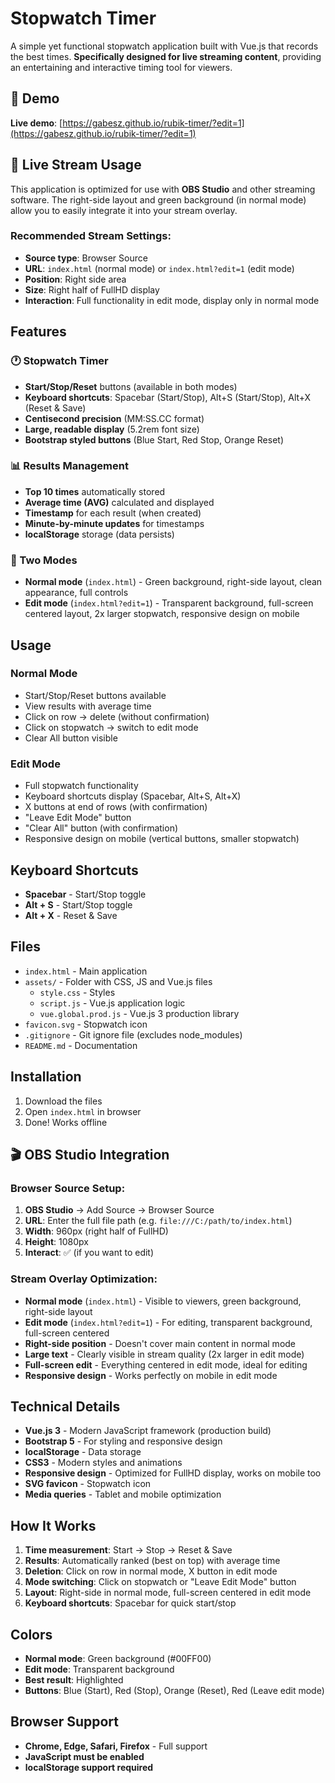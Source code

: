 # Stopwatch Timer

A simple yet functional stopwatch application built with Vue.js that records the best times. **Specifically designed for live streaming content**, providing an entertaining and interactive timing tool for viewers.

## 🚀 Demo

**Live demo**: [https://gabesz.github.io/rubik-timer/?edit=1](https://gabesz.github.io/rubik-timer/?edit=1)

## 🎥 Live Stream Usage

This application is optimized for use with **OBS Studio** and other streaming software. The right-side layout and green background (in normal mode) allow you to easily integrate it into your stream overlay.

### Recommended Stream Settings:
- **Source type**: Browser Source
- **URL**: `index.html` (normal mode) or `index.html?edit=1` (edit mode)
- **Position**: Right side area
- **Size**: Right half of FullHD display
- **Interaction**: Full functionality in edit mode, display only in normal mode

## Features

### 🕐 Stopwatch Timer
- **Start/Stop/Reset** buttons (available in both modes)
- **Keyboard shortcuts**: Spacebar (Start/Stop), Alt+S (Start/Stop), Alt+X (Reset & Save)
- **Centisecond precision** (MM:SS.CC format)
- **Large, readable display** (5.2rem font size)
- **Bootstrap styled buttons** (Blue Start, Red Stop, Orange Reset)

### 📊 Results Management
- **Top 10 times** automatically stored
- **Average time (AVG)** calculated and displayed
- **Timestamp** for each result (when created)
- **Minute-by-minute updates** for timestamps
- **localStorage** storage (data persists)

### 🎨 Two Modes
- **Normal mode** (`index.html`) - Green background, right-side layout, clean appearance, full controls
- **Edit mode** (`index.html?edit=1`) - Transparent background, full-screen centered layout, 2x larger stopwatch, responsive design on mobile

## Usage

### Normal Mode
- Start/Stop/Reset buttons available
- View results with average time
- Click on row → delete (without confirmation)
- Click on stopwatch → switch to edit mode
- Clear All button visible

### Edit Mode
- Full stopwatch functionality
- Keyboard shortcuts display (Spacebar, Alt+S, Alt+X)
- X buttons at end of rows (with confirmation)
- "Leave Edit Mode" button
- "Clear All" button (with confirmation)
- Responsive design on mobile (vertical buttons, smaller stopwatch)

## Keyboard Shortcuts

- **Spacebar** - Start/Stop toggle
- **Alt + S** - Start/Stop toggle
- **Alt + X** - Reset & Save

## Files

- `index.html` - Main application
- `assets/` - Folder with CSS, JS and Vue.js files
  - `style.css` - Styles
  - `script.js` - Vue.js application logic
  - `vue.global.prod.js` - Vue.js 3 production library
- `favicon.svg` - Stopwatch icon
- `.gitignore` - Git ignore file (excludes node_modules)
- `README.md` - Documentation

## Installation

1. Download the files
2. Open `index.html` in browser
3. Done! Works offline

## 🎬 OBS Studio Integration

### Browser Source Setup:
1. **OBS Studio** → Add Source → Browser Source
2. **URL**: Enter the full file path (e.g. `file:///C:/path/to/index.html`)
3. **Width**: 960px (right half of FullHD)
4. **Height**: 1080px
5. **Interact**: ✅ (if you want to edit)

### Stream Overlay Optimization:
- **Normal mode** (`index.html`) - Visible to viewers, green background, right-side layout
- **Edit mode** (`index.html?edit=1`) - For editing, transparent background, full-screen centered
- **Right-side position** - Doesn't cover main content in normal mode
- **Large text** - Clearly visible in stream quality (2x larger in edit mode)
- **Full-screen edit** - Everything centered in edit mode, ideal for editing
- **Responsive design** - Works perfectly on mobile in edit mode

## Technical Details

- **Vue.js 3** - Modern JavaScript framework (production build)
- **Bootstrap 5** - For styling and responsive design
- **localStorage** - Data storage
- **CSS3** - Modern styles and animations
- **Responsive design** - Optimized for FullHD display, works on mobile too
- **SVG favicon** - Stopwatch icon
- **Media queries** - Tablet and mobile optimization

## How It Works

1. **Time measurement**: Start → Stop → Reset & Save
2. **Results**: Automatically ranked (best on top) with average time
3. **Deletion**: Click on row in normal mode, X button in edit mode
4. **Mode switching**: Click on stopwatch or "Leave Edit Mode" button
5. **Layout**: Right-side in normal mode, full-screen centered in edit mode
6. **Keyboard shortcuts**: Spacebar for quick start/stop

## Colors

- **Normal mode**: Green background (#00FF00)
- **Edit mode**: Transparent background
- **Best result**: Highlighted
- **Buttons**: Blue (Start), Red (Stop), Orange (Reset), Red (Leave edit mode)

## Browser Support

- **Chrome, Edge, Safari, Firefox** - Full support
- **JavaScript must be enabled**
- **localStorage support required**
